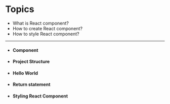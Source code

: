 # Topics

* What is React component?
* How to create React component?
* How to style React component?

----
* #### Component
* #### Project Structure
* #### Hello World
* #### Return statement
* #### Styling React Component
